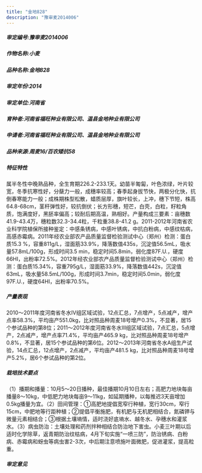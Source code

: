 ```yaml
---
title: "金地828"
description: "豫审麦2014006"
---
```

##### 审定编号:豫审麦2014006

##### 作物名称:小麦

##### 品种名称:金地828

##### 审定年份:2014

##### 审定单位:河南省

##### 育种者:河南省福旺种业有限公司、温县金地种业有限公司

##### 申请者:河南省福旺种业有限公司、温县金地种业有限公司

##### 品种来源:周麦16/百农矮抗58


##### 特征特性
属半冬性中晚熟品种，全生育期226.2-233.1天。幼苗半匍匐，叶色浓绿，叶片较宽，冬季抗寒性好，分蘖力一般，成穗率较高；春季起身拔节快，两极分化快，抗倒春寒能力一般；成株期株型松散，蜡质层厚，旗叶较长，上冲，穗下节短，株高64.8-68cm，茎秆弹性好，较抗倒伏；长方形穗，短芒，白壳，白粒，籽粒角质，饱满度好，黑胚率偏高；较耐后期高温，熟相好。产量构成三要素：亩穗数41.9-43.4万，穗粒数32.3-34.4粒，千粒重38.8-41.2 g。2011-2012年河南省农业科学院植保所接种鉴定：中感条锈病，中感叶锈病，中抗白粉病，中感纹枯病，高感赤霉病。2011年经农业部农产品质量监督检验测试中心（郑州）检测：蛋白质15.3 %，容重811g/L，湿面筋33.9%，降落数值435s，沉淀值56.5mL，吸水量57.8mL/100g，形成时间3.5 min，稳定时间5.8min，弱化度87F.U.，硬度66HI，出粉率72.5%。2012年经农业部农产品质量监督检验测试中心（郑州）检测：蛋白质15.34%，容重795g/L，湿面筋33.9%，降落数值442s，沉淀值63mL，吸水量58.5mL/100g，形成时间3.7min，稳定时间5.0min，弱化度97F.U.，硬度64HI，出粉率70.5%。


##### 产量表现
2010～2011年度河南省冬水Ⅳ组区域试验，12点汇总，7点增产，5点减产，增产点率58.3%，平均亩产551.0kg，比对照品种周麦18号增产0.3%，不显著，居15个参试品种的第8位；2011～2012年度河南省冬水Ⅲ组区域试验，7点汇总，5点增产，2点减产，增产点率71.4%，平均亩产465.9 kg，比对照品种周麦18号增产0.8%，不显著，居15个参试品种的第6位。2012～2013年河南省冬水A组生产试验，14点汇总，12点增产，2点减产，平均亩产481.5 kg，比对照品种周麦18号增产5.2%，居6个参试品种的第2位。


##### 栽培技术要点
（1）播期和播量：10月5～20日播种，最佳播期10月10日左右；高肥力地块每亩播量8～10kg，中低肥力地块每亩9～11kg，如延期播种，以每推迟3天亩增加0.5kg播量为宜。（2）田间管理：①高肥地提倡宽窄行种植，宽行30cm，窄行15cm，中肥地等行距种植；②提倡平衡施肥，有机肥与无机肥相结合，氮磷钾与微量元素相结合；③根据土壤墒情，适时浇好底墒水、越冬水、孕穗水和灌浆水。（3）病虫防治：土壤处理和药剂拌种相结合防治地下害虫。小麦三叶期以后适时化学除草，返青期防治纹枯病，4月下旬实施“一喷三防”，防治锈病、白粉病、赤霉病和蚜虫等病虫害2-3次，中后期注意喷施叶面微肥，促进灌浆，提高粒重。


##### 审定意见

